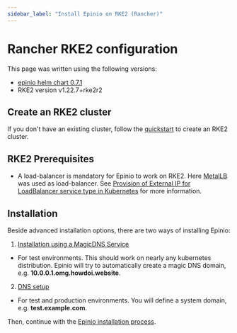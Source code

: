 ```yaml
---
sidebar_label: "Install Epinio on RKE2 (Rancher)"
---
```


# Rancher RKE2 configuration

This page was written using the following versions:
* [epinio helm chart 0.7.1](https://github.com/epinio/helm-charts/releases/tag/epinio-0.7.1)
* RKE2 version v1.22.7+rke2r2

## Create an RKE2 cluster

If you don't have an existing cluster, follow the [quickstart](https://docs.rke2.io/install/quickstart/) to create an RKE2 cluster.

## RKE2 Prerequisites

* A load-balancer is mandatory for Epinio to work on RKE2. Here [MetalLB](https://metallb.universe.tf) was used as load-balancer.
  See [Provision of External IP for LoadBalancer service type in Kubernetes](../howtos/provision_external_ip_for_local_kubernetes.md) for more information.

## Installation

Beside advanced installation options, there are two ways of installing Epinio:

1. [Installation using a MagicDNS Service](../installation/magicDNS_setup.md)

- For test environments. This should work on nearly any kubernetes distribution. Epinio will try to automatically create a magic DNS domain, e.g. **10.0.0.1.omg.howdoi.website**.

2. [DNS setup](../installation/dns_setup.md)

- For test and production environments. You will define a system domain, e.g. **test.example.com**.


Then, continue with the [Epinio installation process](../installation/installation.md).
